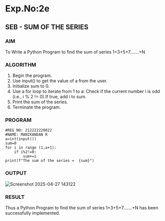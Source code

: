 # Exp.No:2e  
  ## SEB - SUM OF THE SERIES

### AIM  
To Write a Python Program to find the sum of series 1+3+5+7.......+N 

### ALGORITHM

1. Begin the program.
2. Use input() to get the value of a from the user.
3. Initialize sum to 0.
4. Use a for loop to iterate from 1 to a: Check if the current number i is odd (i.e., i % 2 != 0).If true, add i to sum.
5. Print the sum of the series.
6. Terminate the program.

### PROGRAM
```
#REG NO: 212222220022
#NAME: MANIKANDAN R
a=int(input())
sum=0
for i in range (1,a+1):
    if i%2!=0:
        sum+=i
print(f"The sum of the series =  {sum}")
```
### OUTPUT
![Screenshot 2025-04-27 143122](https://github.com/user-attachments/assets/71b9f81f-6487-4ed7-a679-7deda1dee7a5)

### RESULT
Thus a Python Program to find the sum of series 1+3+5+7.......+N has been successfully implemented.
 
